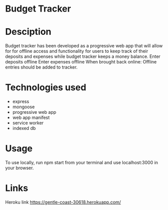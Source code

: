 # Budget Tracker 

# Desciption
Budget tracker has been developed as a progressive web app that will allow for for offline access and functionality for users to keep track of their deposits and expenses while budget tracker keeps a money balance.
Enter deposits offline
Enter expenses offline
When brought back online:
Offline entries should be added to tracker.

# Technologies used
* express
* mongoose
* progressive web app
* web app manifest
* service worker
* indexed db

# Usage
To use locally, run npm start from your terminal and use localhost:3000 in your browser.

# Links
Heroku link https://gentle-coast-30618.herokuapp.com/

